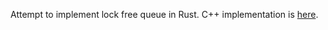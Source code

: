 Attempt to implement lock free queue in Rust. C++ implementation is [here](https://github.com/HaronK/Utils).
